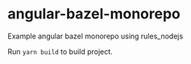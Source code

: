 # angular-bazel-monorepo
Example angular bazel monorepo using rules_nodejs

Run `yarn build` to build project.
